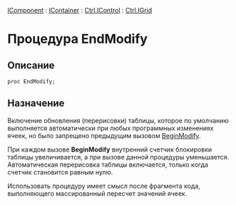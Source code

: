 ﻿---
Link: Com.Ctrl.IGrid.@EndModify
---

[IComponent](topic:Com.Custom.ComClasses.IComponent.Default) :
[IContainer](topic:Com.Custom.ComClasses.IContainer.Default) :
[Ctrl.IControl](topic:Com.Custom.ComClasses.Ctrl.IControl.Default) :
[Ctrl.IGrid](Default)

# Процедура EndModify

## Описание

    proc EndModify;

## Назначение

Включение обновления (перерисовки) таблицы, которое по умолчанию выполняется
автоматически при любых программных изменениях ячеек, но было запрещено
предыдущим вызовом [BeginModify](BeginModify). 

При каждом вызове **BeginModify** внутренний счетчик блокировки таблицы увеличивается,
а при вызове данной процедуры уменьшается. Автоматическая перерисовка таблицы включается,
только когда счетчик становится равным нулю.

Использовать процедуру имеет смысл после фрагмента кода, выполняющего массированный пересчет
значений ячеек. 